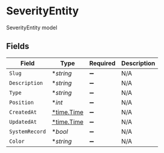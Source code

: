# SeverityEntity

SeverityEntity model


## Fields

| Field                                      | Type                                       | Required                                   | Description                                |
| ------------------------------------------ | ------------------------------------------ | ------------------------------------------ | ------------------------------------------ |
| `Slug`                                     | **string*                                  | :heavy_minus_sign:                         | N/A                                        |
| `Description`                              | **string*                                  | :heavy_minus_sign:                         | N/A                                        |
| `Type`                                     | **string*                                  | :heavy_minus_sign:                         | N/A                                        |
| `Position`                                 | **int*                                     | :heavy_minus_sign:                         | N/A                                        |
| `CreatedAt`                                | [*time.Time](https://pkg.go.dev/time#Time) | :heavy_minus_sign:                         | N/A                                        |
| `UpdatedAt`                                | [*time.Time](https://pkg.go.dev/time#Time) | :heavy_minus_sign:                         | N/A                                        |
| `SystemRecord`                             | **bool*                                    | :heavy_minus_sign:                         | N/A                                        |
| `Color`                                    | **string*                                  | :heavy_minus_sign:                         | N/A                                        |